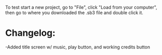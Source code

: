 To test start a new project, go to "File", click "Load from your computer", then go to where you downloaded the .sb3 file and double click it.
<br>
# Changelog: <br>
-Added title screen w/ music, play button, and working credits button
